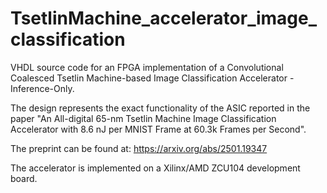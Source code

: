 # TsetlinMachine_accelerator_image_classification
VHDL source code for an FPGA implementation of a Convolutional Coalesced Tsetlin Machine-based Image Classification Accelerator - Inference-Only.

The design represents the exact functionality of the ASIC reported in the paper "An All-digital 65-nm Tsetlin Machine Image Classification Accelerator with 8.6 nJ per MNIST Frame at 60.3k Frames per Second".

The preprint can be found at: https://arxiv.org/abs/2501.19347

The accelerator is implemented on a Xilinx/AMD ZCU104 development board.
